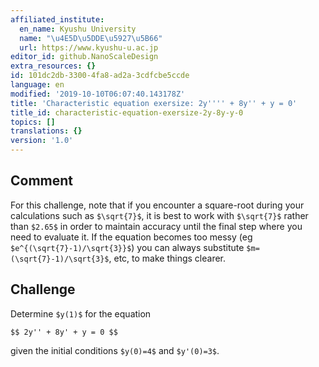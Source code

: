 ```yaml
---
affiliated_institute:
  en_name: Kyushu University
  name: "\u4E5D\u5DDE\u5927\u5B66"
  url: https://www.kyushu-u.ac.jp
editor_id: github.NanoScaleDesign
extra_resources: {}
id: 101dc2db-3300-4fa8-ad2a-3cdfcbe5ccde
language: en
modified: '2019-10-10T06:07:40.143178Z'
title: 'Characteristic equation exersize: 2y'''' + 8y'' + y = 0'
title_id: characteristic-equation-exersize-2y-8y-y-0
topics: []
translations: {}
version: '1.0'
---
```


## Comment
For this challenge, note that if you encounter a square-root during your calculations such as `$\sqrt{7}$`, it is best to work with `$\sqrt{7}$` rather than `$2.65$` in order to maintain accuracy until the final step where you need to evaluate it. If the equation becomes too messy (eg `$e^{(\sqrt{7}-1)/\sqrt{3}}$`) you can always substitute `$m=(\sqrt{7}-1)/\sqrt{3}$`, etc, to make things clearer.


## Challenge

Determine `$y(1)$` for the equation

`$$ 2y'' + 8y' + y = 0 $$`

given the initial conditions `$y(0)=4$` and `$y'(0)=3$`.
